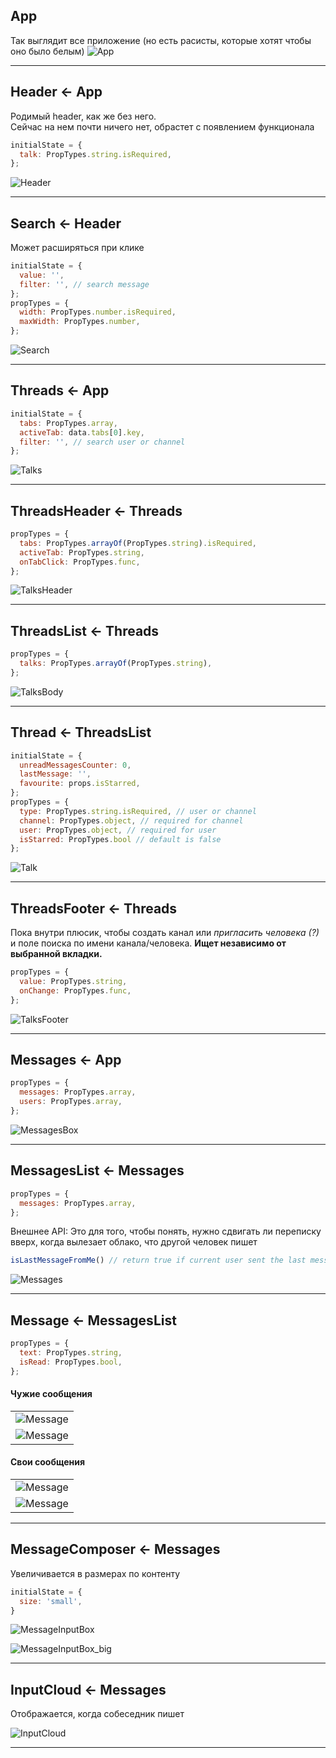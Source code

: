 ## App
Так выглядит все приложение
(но есть расисты, которые хотят чтобы оно было белым)
![App](http://net2ftp.ru/node0/samoilowmaxim@gmail.com/App.png)

---


## Header <- App

Родимый header, как же без него.  
Сейчас на нем почти ничего нет, обрастет с появлением функционала
```javascript
initialState = {
  talk: PropTypes.string.isRequired,
};
```
![Header](http://net2ftp.ru/node0/samoilowmaxim@gmail.com/Header.png)

---


## Search <- Header
Может расширяться при клике
```javascript
initialState = {
  value: '',
  filter: '', // search message
};
propTypes = {
  width: PropTypes.number.isRequired,
  maxWidth: PropTypes.number,
};
```
![Search](http://net2ftp.ru/node0/samoilowmaxim@gmail.com/Search.png)

---


## Threads <- App
```javascript
initialState = {
  tabs: PropTypes.array,
  activeTab: data.tabs[0].key,
  filter: '', // search user or channel
};
```
![Talks](http://net2ftp.ru/node0/samoilowmaxim@gmail.com/Talks.png)

---


## ThreadsHeader <- Threads
```javascript
propTypes = {
  tabs: PropTypes.arrayOf(PropTypes.string).isRequired,
  activeTab: PropTypes.string,
  onTabClick: PropTypes.func,
};
```
![TalksHeader](http://net2ftp.ru/node0/samoilowmaxim@gmail.com/TalksHeader.png)

---


## ThreadsList <- Threads
```javascript
propTypes = {
  talks: PropTypes.arrayOf(PropTypes.string),
};
```
![TalksBody](http://net2ftp.ru/node0/samoilowmaxim@gmail.com/TalksBody.png)

---


## Thread <- ThreadsList
```javascript
initialState = {
  unreadMessagesCounter: 0,
  lastMessage: '',
  favourite: props.isStarred,
};
propTypes = {
  type: PropTypes.string.isRequired, // user or channel
  channel: PropTypes.object, // required for channel
  user: PropTypes.object, // required for user
  isStarred: PropTypes.bool // default is false
};
```
![Talk](http://net2ftp.ru/node0/samoilowmaxim@gmail.com/Talk.png)

---


## ThreadsFooter <- Threads
Пока внутри плюсик, чтобы создать канал или _пригласить человека (?)_ и поле поиска по имени канала/человека.
**Ищет независимо от выбранной вкладки.**
```javascript
propTypes = {
  value: PropTypes.string,
  onChange: PropTypes.func,
};
```
![TalksFooter](http://net2ftp.ru/node0/samoilowmaxim@gmail.com/TalksFooter.png)

---


## Messages <- App
```javascript
propTypes = {
  messages: PropTypes.array,
  users: PropTypes.array,
};
```
![MessagesBox](http://net2ftp.ru/node0/samoilowmaxim@gmail.com/MessagesBox.png)

---


## MessagesList <- Messages
```javascript
propTypes = {
  messages: PropTypes.array,
};
```
Внешнее API:
Это для того, чтобы понять, нужно сдвигать ли переписку вверх, когда вылезает облако, что другой человек пишет
```javascript
isLastMessageFromMe() // return true if current user sent the last message in chat
```
![Messages](http://net2ftp.ru/node0/samoilowmaxim@gmail.com/Messages.png)

---


## Message <- MessagesList
```javascript
propTypes = {
  text: PropTypes.string,
  isRead: PropTypes.bool,
};
```

#### Чужие сообщения
||
|:--|
|![Message](http://net2ftp.ru/node0/samoilowmaxim@gmail.com/Message_foreign.png)
|![Message](http://net2ftp.ru/node0/samoilowmaxim@gmail.com/Message_foreign_short.png)|

#### Свои сообщения
||
|--:|
|![Message](http://net2ftp.ru/node0/samoilowmaxim@gmail.com/Message.png)|
|![Message](http://net2ftp.ru/node0/samoilowmaxim@gmail.com/Message_short.png)|


---


## MessageComposer <- Messages
Увеличивается в размерах по контенту
```javascript
initialState = {
  size: 'small',
}
```
![MessageInputBox](http://net2ftp.ru/node0/samoilowmaxim@gmail.com/MessageInputBox.png)

![MessageInputBox_big](http://net2ftp.ru/node0/samoilowmaxim@gmail.com/MessageInputBox_big.png)

---


## InputCloud <- Messages
Отображается, когда собеседник пишет

![InputCloud](http://net2ftp.ru/node0/samoilowmaxim@gmail.com/InputCloud.png)


---
